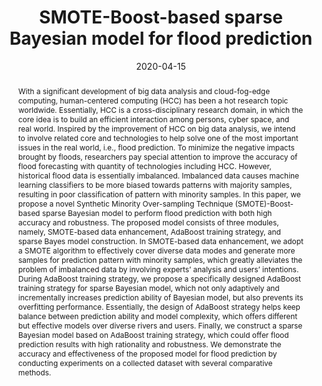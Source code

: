 ---
title: 'SMOTE-Boost-based sparse Bayesian model for flood prediction'

# Authors
authors:
  - Yirui Wu
  - Yukai Ding
  - Jun Feng

# Author notes (optional)
author_notes:
  # - 'Equal contribution'
  # - 'Equal contribution'

date: '2020-04-15'
doi: '10.1186/s13638-020-01689-2'

# Schedule page publish date (NOT publication's date).
publishDate: '2020-04-15'

# Publication type.
publication_types:
  - article-journal

# Publication name and optional abbreviated publication name.
publication: EURASIP Journal on Wireless Communications and Networking
publication_short: EJWCN'20(SCI)

# Volume and issue
volume: 2020
issue: 1
pages: '1-12'

# Abstract
abstract: 'With a significant development of big data analysis and cloud-fog-edge computing, human-centered computing (HCC) has been a hot research topic worldwide. Essentially, HCC is a cross-disciplinary research domain, in which the core idea is to build an efficient interaction among persons, cyber space, and real world. Inspired by the improvement of HCC on big data analysis, we intend to involve related core and technologies to help solve one of the most important issues in the real world, i.e., flood prediction. To minimize the negative impacts brought by floods, researchers pay special attention to improve the accuracy of flood forecasting with quantity of technologies including HCC. However, historical flood data is essentially imbalanced. Imbalanced data causes machine learning classifiers to be more biased towards patterns with majority samples, resulting in poor classification of pattern with minority samples. In this paper, we propose a novel Synthetic Minority Over-sampling Technique (SMOTE)-Boost-based sparse Bayesian model to perform flood prediction with both high accuracy and robustness. The proposed model consists of three modules, namely, SMOTE-based data enhancement, AdaBoost training strategy, and sparse Bayes model construction. In SMOTE-based data enhancement, we adopt a SMOTE algorithm to effectively cover diverse data modes and generate more samples for prediction pattern with minority samples, which greatly alleviates the problem of imbalanced data by involving experts’ analysis and users’ intentions. During AdaBoost training strategy, we propose a specifically designed AdaBoost training strategy for sparse Bayesian model, which not only adaptively and incrementally increases prediction ability of Bayesian model, but also prevents its overfitting performance. Essentially, the design of AdaBoost strategy helps keep balance between prediction ability and model complexity, which offers different but effective models over diverse rivers and users. Finally, we construct a sparse Bayesian model based on AdaBoost training strategy, which could offer flood prediction results with high rationality and robustness. We demonstrate the accuracy and effectiveness of the proposed model for flood prediction by conducting experiments on a collected dataset with several comparative methods.'


tags: []

# Display this page in the Featured widget?
featured: true


url_pdf: ''

---